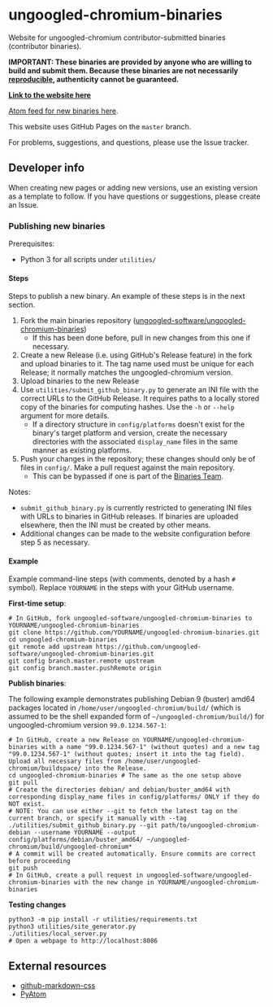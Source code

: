 # ungoogled-chromium-binaries

Website for ungoogled-chromium contributor-submitted binaries (contributor binaries).

**IMPORTANT: These binaries are provided by anyone who are willing to build and submit them. Because these binaries are not necessarily [reproducible](https://reproducible-builds.org/), authenticity cannot be guaranteed.**

[**Link to the website here**](//ungoogled-software.github.io/ungoogled-chromium-binaries/)

[Atom feed for new binaries here](//raw.githubusercontent.com/ungoogled-software/ungoogled-chromium-binaries/master/feed.xml).

This website uses GitHub Pages on the `master` branch.

For problems, suggestions, and questions, please use the Issue tracker.

## Developer info

When creating new pages or adding new versions, use an existing version as a template to follow. If you have questions or suggestions, please create an Issue.

### Publishing new binaries

Prerequisites:
* Python 3 for all scripts under `utilities/`

#### Steps

Steps to publish a new binary. An example of these steps is in the next section.

1. Fork the main binaries repository ([ungoogled-software/ungoogled-chromium-binaries](//github.com/ungoogled-software/ungoogled-chromium-binaries))
    * If this has been done before, pull in new changes from this one if necessary.
2. Create a new Release (i.e. using GitHub's Release feature) in the fork and upload binaries to it. The tag name used must be unique for each Release; it normally matches the ungoogled-chromium version.
3. Upload binaries to the new Release
4. Use `utilities/submit_github_binary.py` to generate an INI file with the correct URLs to the GitHub Release. It requires paths to a locally stored copy of the binaries for computing hashes. Use the `-h` or `--help` argument for more details.
    * If a directory structure in `config/platforms` doesn't exist for the binary's target platform and version, create the necessary directories with the associated `display_name` files in the same manner as existing platforms.
5. Push your changes in the repository; these changes should only be of files in `config/`. Make a pull request against the main repository.
    * This can be bypassed if one is part of the [Binaries Team](//github.com/orgs/ungoogled-software/teams/binaries-team).

Notes:

* `submit_github_binary.py` is currently restricted to generating INI files with URLs to binaries in GitHub releases. If binaries are uploaded elsewhere, then the INI must be created by other means.
* Additional changes can be made to the website configuration before step 5 as necessary.

#### Example

Example command-line steps (with comments, denoted by a hash `#` symbol). Replace `YOURNAME` in the steps with your GitHub username.

**First-time setup**:

```
# In GitHub, fork ungoogled-software/ungoogled-chromium-binaries to YOURNAME/ungoogled-chromium-binaries
git clone https://github.com/YOURNAME/ungoogled-chromium-binaries.git
cd ungoogled-chromium-binaries
git remote add upstream https://github.com/ungoogled-software/ungoogled-chromium-binaries.git
git config branch.master.remote upstream
git config branch.master.pushRemote origin
```

**Publish binaries**:

The following example demonstrates publishing Debian 9 (buster) amd64 packages located in `/home/user/ungoogled-chromium/build/` (which is assumed to be the shell expanded form of `~/ungoogled-chromium/build/`) for ungoogled-chromium version `99.0.1234.567-1`:

```
# In GitHub, create a new Release on YOURNAME/ungoogled-chromium-binaries with a name "99.0.1234.567-1" (without quotes) and a new tag "99.0.1234.567-1" (without quotes; insert it into the tag field). Upload all necessary files from /home/user/ungoogled-chromium/buildspace/ into the Release.
cd ungoogled-chromium-binaries # The same as the one setup above
git pull
# Create the directories debian/ and debian/buster_amd64 with corresponding display_name files in config/platforms/ ONLY if they do NOT exist.
# NOTE: You can use either --git to fetch the latest tag on the current branch, or specify it manually with --tag
./utilities/submit_github_binary.py --git path/to/ungoogled-chromium-debian --username YOURNAME --output config/platforms/debian/buster_amd64/ ~/ungoogled-chromium/build/ungoogled-chromium*
# A commit will be created automatically. Ensure commits are correct before proceeding
git push
# In GitHub, create a pull request in ungoogled-software/ungoogled-chromium-binaries with the new change in YOURNAME/ungoogled-chromium-binaries
```

**Testing changes**

```
python3 -m pip install -r utilities/requirements.txt
python3 utilities/site_generator.py
./utilities/local_server.py
# Open a webpage to http://localhost:8086
```

## External resources

* [github-markdown-css](//github.com/sindresorhus/github-markdown-css)
* [PyAtom](//github.com/sramana/pyatom)
